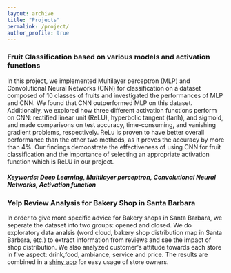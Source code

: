 ```yaml
---
layout: archive
title: "Projects"
permalink: /project/
author_profile: true
---
```


### Fruit Classification based on various models and activation functions
In this project, we implemented Multilayer perceptron (MLP) and Convolutional Neural Networks (CNN) for classification on a
dataset composed of 10 classes of fruits and investigated the performances of MLP and CNN. We found that CNN outperformed
MLP on this dataset. Additionally, we explored how three different activation functions perform on CNN: rectified linear unit
(ReLU), hyperbolic tangent (tanh), and sigmoid, and made comparisons on test accuracy, time-consuming, and vanishing gradient
problems, respectively. ReLu is proven to have better overall performance than the other two methods, as it proves the accuracy by
more than 4%. Our findings demonstrate the effectiveness of using CNN for fruit classification and the importance of selecting an
appropriate activation function which is ReLU in our project.

##### Keywords: Deep Learning, Multilayer perceptron, Convolutional Neural Networks, Activation function

### Yelp Review Analysis for Bakery Shop in Santa Barbara
In order to give more specific advice for Bakery shops in Santa Barbara, we seperate the dataset into two groups: opened and closed. We do exploratory data analsis (word cloud, bakery shop distribution map in Santa Barbara, etc.) to extract information from reviews and see the impact of shop distribution. We also analyzed customer's attitude towards each store in five aspect: drink,food, ambiance, service and price. The results are combined in a [shiny app](https://niharika-chunduru.shinyapps.io/Yelp-Bakeries-Analysis) for easy usage of store owners.


